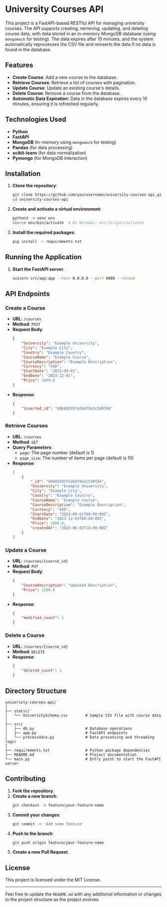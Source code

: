 # University Courses API

This project is a FastAPI-based RESTful API for managing university courses. The API supports creating, retrieving, updating, and deleting course data, with data stored in an in-memory MongoDB database (using `mongomock` for testing). The data expires after 10 minutes, and the system automatically reprocesses the CSV file and reinserts the data if no data is found in the database.

## Features

- **Create Course**: Add a new course to the database.
- **Retrieve Courses**: Retrieve a list of courses with pagination.
- **Update Course**: Update an existing course's details.
- **Delete Course**: Remove a course from the database.
- **Automatic Data Expiration**: Data in the database expires every 10 minutes, ensuring it is refreshed regularly.

## Technologies Used

- **Python**
- **FastAPI**
- **MongoDB** (In-memory using `mongomock` for testing)
- **Pandas** (for data processing)
- **scikit-learn** (for data normalization)
- **Pymongo** (for MongoDB interaction)

## Installation

1. **Clone the repository**:
    ```bash
    git clone https://github.com/yourusername/university-courses-api.git
    cd university-courses-api
    ```

2. **Create and activate a virtual environment**:
    ```bash
    python3 -m venv env
    source env/bin/activate  # On Windows: env\Scripts\activate
    ```

3. **Install the required packages**:
    ```bash
    pip install -r requirements.txt
    ```

## Running the Application

1. **Start the FastAPI server**:
    ```bash
    uvicorn src/app:app --host 0.0.0.0 --port 8000 --reload
    ```


## API Endpoints

### Create a Course

- **URL**: `/courses`
- **Method**: `POST`
- **Request Body**:
    ```json
    {
        "University": "Example University",
        "City": "Example City",
        "Country": "Example Country",
        "CourseName": "Example Course",
        "CourseDescription": "Example Description",
        "Currency": "USD",
        "StartDate": "2023-09-01",
        "EndDate": "2023-12-01",
        "Price": 1000.0
    }
    ```
- **Response**:
    ```json
    {
        "inserted_id": "60b8d295fe2b4f9a3c5d9f84"
    }
    ```

### Retrieve Courses

- **URL**: `/courses`
- **Method**: `GET`
- **Query Parameters**:
    - `page`: The page number (default is 1)
    - `page_size`: The number of items per page (default is 10)
- **Response**:
    ```json
    [
        {
            "_id": "60b8d295fe2b4f9a3c5d9f84",
            "University": "Example University",
            "City": "Example City",
            "Country": "Example Country",
            "CourseName": "Example Course",
            "CourseDescription": "Example Description",
            "Currency": "USD",
            "StartDate": "2023-09-01T00:00:00Z",
            "EndDate": "2023-12-01T00:00:00Z",
            "Price": 1000.0,
            "createdAt": "2023-06-02T18:00:00Z"
        }
    ]
    ```

### Update a Course

- **URL**: `/courses/{course_id}`
- **Method**: `PUT`
- **Request Body**:
    ```json
    {
        "CourseDescription": "Updated Description",
        "Price": 1200.0
    }
    ```
- **Response**:
    ```json
    {
        "modified_count": 1
    }
    ```

### Delete a Course

- **URL**: `/courses/{course_id}`
- **Method**: `DELETE`
- **Response**:
    ```json
    {
        "deleted_count": 1
    }
    ```

## Directory Structure

```
university-courses-api/
│
├── static/
│   └── UniversitySchema.csv        # Sample CSV file with course data
│
├── src/
│   ├── db.py                       # Database operations
│   ├── app.py                      # FastAPI endpoints
│   └── processdata.py              # Data processing and threading logic
│
├── requirements.txt                # Python package dependencies
├── README.md                       # Project documentation
└── main.py                         # Entry point to start the FastAPI server
```

## Contributing

1. **Fork the repository**.
2. **Create a new branch**:
    ```bash
    git checkout -b feature/your-feature-name
    ```
3. **Commit your changes**:
    ```bash
    git commit -m 'Add some feature'
    ```
4. **Push to the branch**:
    ```bash
    git push origin feature/your-feature-name
    ```
5. **Create a new Pull Request**.

## License

This project is licensed under the MIT License.

---

Feel free to update the `README.md` with any additional information or changes to the project structure as the project evolves.